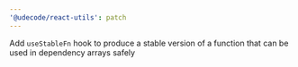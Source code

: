 ```yaml
---
'@udecode/react-utils': patch
---
```


Add `useStableFn` hook to produce a stable version of a function that can be used in dependency arrays safely
